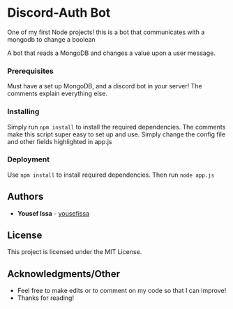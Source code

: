 # Discord-Auth Bot

One of my first Node projects! this is a bot that communicates with a mongodb to change a boolean 

A bot that reads a MongoDB and changes a value upon a user message.

### Prerequisites 

Must have a set up MongoDB, and a discord bot in your server! The comments explain everything else.


### Installing

Simply run `npm install` to install the required dependencies. The comments make this script super easy to set up and use. Simply change the config file and other fields highlighted in app.js


### Deployment

Use `npm install` to install required dependencies. Then run `node app.js`

## Authors

* **Yousef Issa** - [yousefissa](https://github.com/yousefissa)

## License

This project is licensed under the MIT License.

## Acknowledgments/Other

* Feel free to make edits or to comment on my code so that I can improve!
* Thanks for reading!

